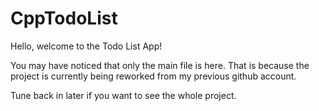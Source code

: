 # CppTodoList

Hello, welcome to the Todo List App!

You may have noticed that only the main file is here. That is because the project is currently being reworked from my previous github account. 

Tune back in later if you want to see the whole project.

